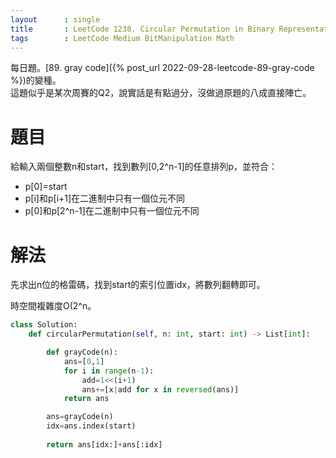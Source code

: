 ```yaml
--- 
layout      : single
title       : LeetCode 1238. Circular Permutation in Binary Representation
tags        : LeetCode Medium BitManipulation Math
---
```

每日題。[89. gray code]({% post_url 2022-09-28-leetcode-89-gray-code %})的變種。  
這題似乎是某次周賽的Q2，說實話是有點過分，沒做過原題的八成直接陣亡。  

# 題目
給輸入兩個整數n和start，找到數列[0,2^n-1]的任意排列p，並符合：  
- p[0]=start
- p[i]和p[i+1]在二進制中只有一個位元不同  
- p[0]和p[2^n-1]在二進制中只有一個位元不同  

# 解法
先求出n位的格雷碼，找到start的索引位置idx，將數列翻轉即可。  

時空間複雜度O(2^n。  

```python
class Solution:
    def circularPermutation(self, n: int, start: int) -> List[int]:

        def grayCode(n):
            ans=[0,1]
            for i in range(n-1):
                add=1<<(i+1)
                ans+=[x|add for x in reversed(ans)]
            return ans

        ans=grayCode(n)
        idx=ans.index(start)
        
        return ans[idx:]+ans[:idx]
```
